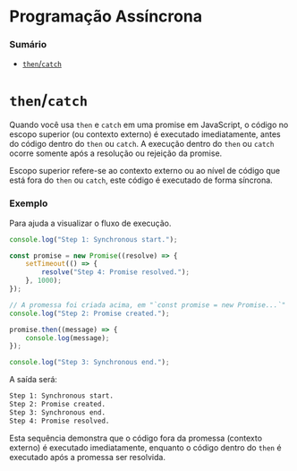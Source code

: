 # Programação Assíncrona

### Sumário

- [`then`/`catch`](#thencatch)

# <a id="thencatch">`then`/`catch`</a>

Quando você usa `then` e `catch` em uma promise em JavaScript, o código no escopo superior (ou contexto externo) é executado imediatamente, antes do código dentro do `then` ou `catch`. A execução dentro do `then` ou `catch` ocorre somente após a resolução ou rejeição da promise.

Escopo superior refere-se ao contexto externo ou ao nível de código que está fora do `then` ou `catch`, este código é executado de forma síncrona.

### Exemplo

Para ajuda a visualizar o fluxo de execução.

```JavaScript
console.log("Step 1: Synchronous start.");

const promise = new Promise((resolve) => {
    setTimeout(() => {
        resolve("Step 4: Promise resolved.");
    }, 1000);
});

// A promessa foi criada acima, em "`const promise = new Promise...`"
console.log("Step 2: Promise created.");

promise.then((message) => {
    console.log(message);
});

console.log("Step 3: Synchronous end.");
```

A saída será:

```Bash
Step 1: Synchronous start.
Step 2: Promise created.
Step 3: Synchronous end.
Step 4: Promise resolved.
```

Esta sequência demonstra que o código fora da promessa (contexto externo) é executado imediatamente, enquanto o código dentro do `then` é executado após a promessa ser resolvida.